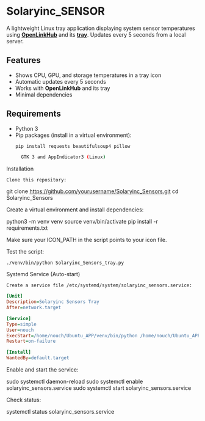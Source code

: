 # Solaryinc_SENSOR

A lightweight Linux tray application displaying system sensor temperatures using **[OpenLinkHub](https://github.com/jurkovic-nikola/OpenLinkHub)** and its **[tray](https://github.com/jurkovic-nikola/openlinkhub-tray)**. Updates every 5 seconds from a local server.

## Features

- Shows CPU, GPU, and storage temperatures in a tray icon
- Automatic updates every 5 seconds
- Works with **OpenLinkHub** and its tray
- Minimal dependencies

## Requirements

- Python 3
- Pip packages (install in a virtual environment):
  ```bash
  pip install requests beautifulsoup4 pillow

    GTK 3 and AppIndicator3 (Linux)

Installation

    Clone this repository:

git clone https://github.com/yourusername/Solaryinc_Sensors.git
cd Solaryinc_Sensors

Create a virtual environment and install dependencies:

python3 -m venv venv
source venv/bin/activate
pip install -r requirements.txt

Make sure your ICON_PATH in the script points to your icon file.

Test the script:

    ./venv/bin/python Solaryinc_Sensors_tray.py

Systemd Service (Auto-start)

    Create a service file /etc/systemd/system/solaryinc_sensors.service:

```ini
[Unit]
Description=Solaryinc Sensors Tray
After=network.target

[Service]
Type=simple
User=nouch
ExecStart=/home/nouch/Ubuntu_APP/venv/bin/python /home/nouch/Ubuntu_APP/Solaryinc_Sensors_tray.py
Restart=on-failure

[Install]
WantedBy=default.target
```

Enable and start the service:

sudo systemctl daemon-reload
sudo systemctl enable solaryinc_sensors.service
sudo systemctl start solaryinc_sensors.service

Check status:

systemctl status solaryinc_sensors.service
